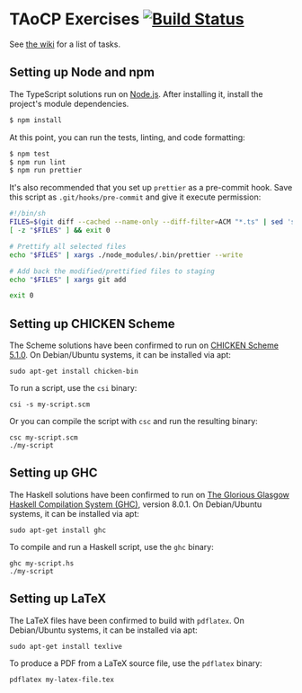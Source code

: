# TAoCP Exercises [![Build Status](https://secure.travis-ci.org/masak/taocp.svg?branch=master)](http://travis-ci.org/masak/taocp)

See [the wiki](https://github.com/masak/taocp/wiki/Tasks) for a list of tasks.

## Setting up Node and npm

The TypeScript solutions run on [Node.js](https://nodejs.org/en/).
After installing it, install the project's module dependencies.

```sh
$ npm install
```

At this point, you can run the tests, linting, and code formatting:

```sh
$ npm test
$ npm run lint
$ npm run prettier
```

It's also recommended that you set up `prettier` as a pre-commit hook.
Save this script as `.git/hooks/pre-commit` and give it execute permission:

```sh
#!/bin/sh
FILES=$(git diff --cached --name-only --diff-filter=ACM "*.ts" | sed 's| |\\ |g')
[ -z "$FILES" ] && exit 0

# Prettify all selected files
echo "$FILES" | xargs ./node_modules/.bin/prettier --write

# Add back the modified/prettified files to staging
echo "$FILES" | xargs git add

exit 0
```

## Setting up CHICKEN Scheme

The Scheme solutions have been confirmed to run on [CHICKEN Scheme 5.1.0](https://call-cc.org/).
On Debian/Ubuntu systems, it can be installed via apt:

```
sudo apt-get install chicken-bin
```

To run a script, use the `csi` binary:

```
csi -s my-script.scm
```

Or you can compile the script with `csc` and run the resulting binary:

```
csc my-script.scm
./my-script
```

## Setting up GHC

The Haskell solutions have been confirmed to run on [The Glorious Glasgow Haskell Compilation
System (GHC)](https://www.haskell.org/ghc/), version 8.0.1.
On Debian/Ubuntu systems, it can be installed via apt:

```
sudo apt-get install ghc
```

To compile and run a Haskell script, use the `ghc` binary:

```
ghc my-script.hs
./my-script
```

## Setting up LaTeX

The LaTeX files have been confirmed to build with `pdflatex`.
On Debian/Ubuntu systems, it can be installed via apt:

```
sudo apt-get install texlive
```

To produce a PDF from a LaTeX source file, use the `pdflatex` binary:

```
pdflatex my-latex-file.tex
```
